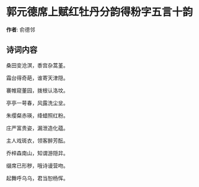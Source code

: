 # 郭元德席上赋红牡丹分韵得粉字五言十韵

**作者**: 俞德邻

## 诗词内容

桑田变沧溟，黍宫杂蒿堇。

霜台得奇葩，谁寄天津隠。

褰帷窥董园，拨根认洛坟。

亭亭一萼春，风露洗尘坌。

朱缨粲赤瑛，绛蜡照红粉。

庄严富贵姿，漏泄造化蕴。

主人戏斑衣，领客醉芳酝。

乔梓森南山，知谓游隠弅。

缀席已形秽，哦诗谩营吻。

起舞呼乌乌，君当恕杨恽。

